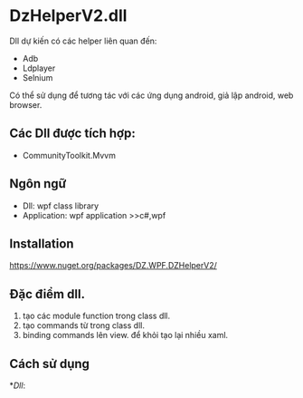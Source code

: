 # DzHelperV2.dll
Dll dự kiến có các helper liên quan đến:
- Adb
- Ldplayer
- Selnium

Có thể sử dụng để tương tác với các ứng dụng android, giả lập android, web browser.

## Các Dll được tích hợp:
- CommunityToolkit.Mvvm


## Ngôn ngữ
- Dll: wpf class library
- Application: wpf application >>c#,wpf

## Installation
https://www.nuget.org/packages/DZ.WPF.DZHelperV2/

## Đặc điểm dll.
1. tạo các module function trong class dll.
2. tạo commands từ trong class dll.
3. binding commands lên view. để khỏi tạo lại nhiều xaml.

## Cách sử dụng
**Dll*:

